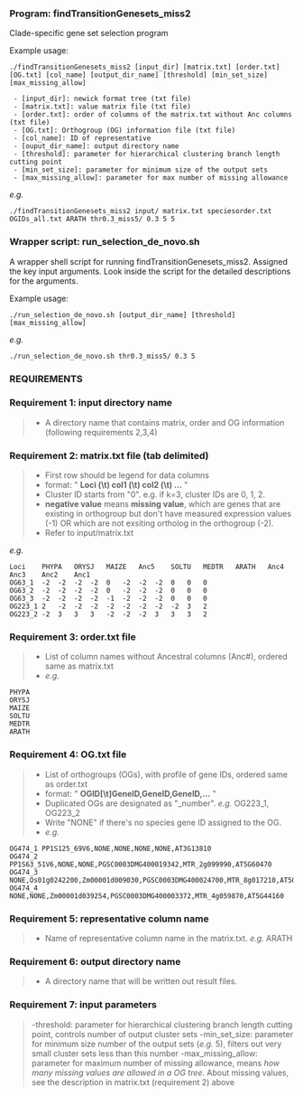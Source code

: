 ### Program: findTransitionGenesets_miss2
Clade-specific gene set selection program

Example usage:
```
./findTransitionGenesets_miss2 [input_dir] [matrix.txt] [order.txt] [OG.txt] [col_name] [output_dir_name] [threshold] [min_set_size] [max_missing_allow]

 - [input_dir]: newick format tree (txt file)
 - [matrix.txt]: value matrix file (txt file)
 - [order.txt]: order of columns of the matrix.txt without Anc columns (txt file)
 - [OG.txt]: Orthogroup (OG) information file (txt file)
 - [col_name]: ID of representative 
 - [ouput_dir_name]: output directory name
 - [threshold]: parameter for hierarchical clustering branch length cutting point
 - [min_set_size]: parameter for minimum size of the output sets
 - [max_missing_allow]: parameter for max number of missing allowance
```

*e.g.*
```
./findTransitionGenesets_miss2 input/ matrix.txt speciesorder.txt OGIDs_all.txt ARATH thr0.3_miss5/ 0.3 5 5
```

### Wrapper script: run_selection_de_novo.sh
A wrapper shell script for running findTransitionGenesets_miss2. Assigned the key input arguments.
Look inside the script for the detailed descriptions for the arguments.

Example usage:
```
./run_selection_de_novo.sh [output_dir_name] [threshold] [max_missing_allow]

```

*e.g.*
```
./run_selection_de_novo.sh thr0.3_miss5/ 0.3 5
```

### REQUIREMENTS 
### Requirement 1: input directory name
>- A directory name that contains matrix, order and OG information (following requirements 2,3,4)

### Requirement 2: matrix.txt file (tab delimited)
>- First row should be legend for data columns
>- format: " **Loci (\t) col1 (\t) col2 (\t) ...** "
>- Cluster ID starts from "0". e.g. if k=3, cluster IDs are 0, 1, 2.
>- **negative value** means **missing value**, 
   which are genes that are existing in orthogroup but don't have measured expression values (-1)
   OR which are not exsiting ortholog in the orthogroup (-2).
>- Refer to input/matrix.txt

 *e.g.*
``` 
Loci	PHYPA	ORYSJ	MAIZE	Anc5	SOLTU	MEDTR	ARATH	Anc4	Anc3	Anc2	Anc1
OG63_1	-2	-2	-2	-2	0	-2	-2	-2	0	0	0
OG63_2	-2	-2	-2	-2	0	-2	-2	-2	0	0	0
OG63_3	-2	-2	-2	-2	-1	-2	-2	-2	0	0	0
OG223_1	2	-2	-2	-2	-2	-2	-2	-2	-2	3	2
OG223_2	-2	3	3	3	-2	-2	-2	3	3	3	2
```

### Requirement 3: order.txt file
>- List of column names without Ancestral columns (Anc#), ordered same as matrix.txt
>- *e.g.*
```
PHYPA
ORYSJ
MAIZE
SOLTU
MEDTR
ARATH
```

### Requirement 4: OG.txt file
>- List of orthogroups (OGs), with profile of gene IDs, ordered same as order.txt
>- format: " **OGID[\t]GeneID,GeneID,GeneID,...** "
>- Duplicated OGs are designated as "_number". *e.g.* OG223_1, OG223_2 
>- Write "NONE" if there's no species gene ID assigned to the OG.
>- *e.g.*
```
OG474_1	PP1S125_69V6,NONE,NONE,NONE,NONE,AT3G13810
OG474_2	PP1S63_51V6,NONE,NONE,PGSC0003DMG400019342,MTR_2g099990,AT5G60470
OG474_3	NONE,Os01g0242200,Zm00001d009030,PGSC0003DMG400024700,MTR_8g017210,AT5G66730
OG474_4	NONE,NONE,Zm00001d039254,PGSC0003DMG400003372,MTR_4g059870,AT5G44160
```

### Requirement 5: representative column name
>- Name of representative column name in the matrix.txt. *e.g.* ARATH


### Requirement 6: output directory name
>- A directory name that will be written out result files.


### Requirement 7: input parameters
>-threshold: parameter for hierarchical clustering branch length cutting point, controls number of output cluster sets
>-min_set_size: parameter for minimum size number of the output sets (*e.g.* 5), filters out very small cluster sets less than this number
>-max_missing_allow: parameter for maximum number of missing allowance, means *how many missing values are allowed in a OG tree*. About missing values, see the description in matrix.txt (requirement 2) above
